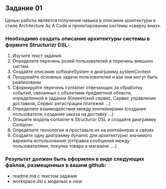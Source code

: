 ##  Задание 01
Целью работы является получение навыка в описании архитектуры в стиле Architecture As A Code и
проектировании системы «сверху вниз».

### Необходимо создать описание архитектуры системы в формате Structurizr DSL:

1. Изучите текст задания.
2. Определите перечень ролей пользователей и перечень внешних систем.
3. Создайте описание softwareSystem и диаграмму systemContext
4. Продумайте основные задачи пользователей и как они могут быть реализованы
5. Сформируйте перечень container отвечающих за обработку событий, связанных с объектами
предметной области, определенной в задании (Клиентский сервис, Сервис управления
доставкой, Сервис регистрации платежей …)
6. Определите взаимодействие между контейнерами (создание пользователя, создание заказа на
доставку …)
7. Опишите модель container в Structurizr DSL и создайте диаграмму Container.
8. Определите технологии и проставьте их на контейнерах и связях
9. Создайте одну диаграмму dynamic для архитектурно значимого варианта использования
(отправка сообщения между пользователями, покупка товара в магазине ….)


### Результат должен быть оформлен в виде следующих файлов, размещенных в вашем github:
- readme.md с текстом задания
- workspace.dsl с моделью и view